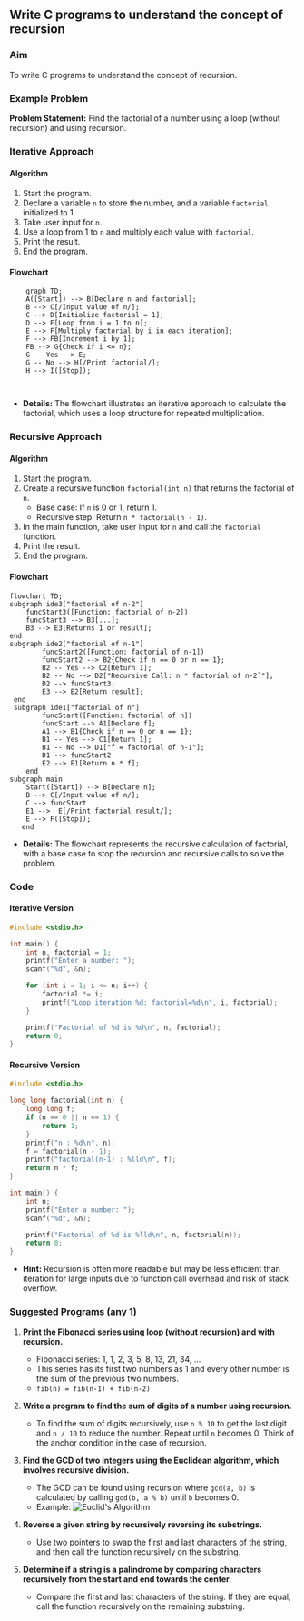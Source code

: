 ## Write C programs to understand the concept of recursion

### Aim
To write C programs to understand the concept of recursion.

### Example Problem
**Problem Statement:** Find the factorial of a number using a loop (without recursion) and using recursion.

### Iterative Approach
#### Algorithm
1. Start the program.
2. Declare a variable `n` to store the number, and a variable `factorial` initialized to 1.
3. Take user input for `n`.
4. Use a loop from 1 to `n` and multiply each value with `factorial`.
5. Print the result.
6. End the program.

#### Flowchart
```mermaid
    graph TD;
    A([Start]) --> B[Declare n and factorial];
    B --> C[/Input value of n/];
    C --> D[Initialize factorial = 1];
    D --> E[Loop from i = 1 to n];
    E --> F[Multiply factorial by i in each iteration];
    F --> FB[Increment i by 1];
    FB --> G{Check if i <= n};
    G -- Yes --> E;
    G -- No --> H[/Print factorial/];
    H --> I([Stop]);

  
```
- **Details:** The flowchart illustrates an iterative approach to calculate the factorial, which uses a loop structure for repeated multiplication.

### Recursive Approach
#### Algorithm
1. Start the program.
2. Create a recursive function `factorial(int n)` that returns the factorial of `n`.
   - Base case: If `n` is 0 or 1, return 1.
   - Recursive step: Return `n * factorial(n - 1)`.
3. In the main function, take user input for `n` and call the `factorial` function.
4. Print the result.
5. End the program.

#### Flowchart
```mermaid
flowchart TD;
subgraph ide3["factorial of n-2"]
	funcStart3([Function: factorial of n-2])
	funcStart3 --> B3[...];
	B3 --> E3[Returns 1 or result];
end
subgraph ide2["factorial of n-1"]
	    funcStart2([Function: factorial of n-1])
        funcStart2 --> B2{Check if n == 0 or n == 1};
        B2 -- Yes --> C2[Return 1];
        B2 -- No --> D2["Recursive Call: n * factorial of n-2`"];
        D2 --> funcStart3;
        E3 --> E2[Return result];
 end
 subgraph ide1["factorial of n"]
	    funcStart([Function: factorial of n])
        funcStart --> A1[Declare f];
        A1 --> B1{Check if n == 0 or n == 1};
        B1 -- Yes --> C1[Return 1];
        B1 -- No --> D1["f = factorial of n-1"];
        D1 --> funcStart2
        E2 --> E1[Return n * f];
    end
subgraph main
	Start([Start]) --> B[Declare n];
    B --> C[/Input value of n/];
    C --> funcStart
    E1 -->  E[/Print factorial result/];
    E --> F([Stop]);
   end
```
- **Details:** The flowchart represents the recursive calculation of factorial, with a base case to stop the recursion and recursive calls to solve the problem.

### Code
#### Iterative Version
```c
#include <stdio.h>

int main() {
    int n, factorial = 1;
    printf("Enter a number: ");
    scanf("%d", &n);

    for (int i = 1; i <= n; i++) {
        factorial *= i;
        printf("Loop iteration %d: factorial=%d\n", i, factorial);
    }

    printf("Factorial of %d is %d\n", n, factorial);
    return 0;
}
```
#### Recursive Version
```c
#include <stdio.h>

long long factorial(int n) {
    long long f;
    if (n == 0 || n == 1) {
        return 1;
    }
    printf("n : %d\n", n);
    f = factorial(n - 1);
    printf("factorial(n-1) : %lld\n", f);
    return n * f;
}

int main() {
    int n;
    printf("Enter a number: ");
    scanf("%d", &n);

    printf("Factorial of %d is %lld\n", n, factorial(n));
    return 0;
}
```
- **Hint:** Recursion is often more readable but may be less efficient than iteration for large inputs due to function call overhead and risk of stack overflow.

### Suggested Programs (any 1)
1. **Print the Fibonacci series using loop (without recursion) and with recursion.**
   - Fibonacci series: 1, 1, 2, 3, 5, 8, 13, 21, 34, ...
   - This series has its first two numbers as 1 and every other number is the sum of the previous two numbers. 
   - `fib(n) = fib(n-1) + fib(n-2)`

2. **Write a program to find the sum of digits of a number using recursion.**
   - To find the sum of digits recursively, use `n % 10` to get the last digit and `n / 10` to reduce the number. Repeat until `n` becomes 0. Think of the anchor condition in the case of recursion.

3. **Find the GCD of two integers using the Euclidean algorithm, which involves recursive division.**
   - The GCD can be found using recursion where `gcd(a, b)` is calculated by calling `gcd(b, a % b)` until `b` becomes 0.
   - Example: ![Euclid's Algorithm](https://www.onlinemathlearning.com/image-files/euclid-algorithm.png)

4. **Reverse a given string by recursively reversing its substrings.**
   - Use two pointers to swap the first and last characters of the string, and then call the function recursively on the substring.

5. **Determine if a string is a palindrome by comparing characters recursively from the start and end towards the center.**
   - Compare the first and last characters of the string. If they are equal, call the function recursively on the remaining substring.
<!--stackedit_data:
eyJoaXN0b3J5IjpbMzgyMzEwMDc4LC0yMDg4NTg3NTIzXX0=
-->